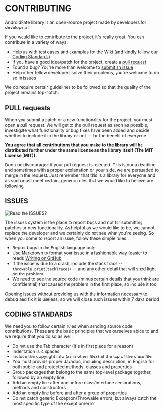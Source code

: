 CONTRIBUTING
============

AndroidRate library is an open-source project made by developers for
developers!

If you would like to contribute to the project, it's really great. You
can contribute in a variety of ways:

* Help us with test cases and examples for the Wiki (and kindly follow
our [Coding Standards](#coding-standards))
* If you have a good idea/patch for the project, create a
[pull request](#pull-requests)
* Found a bug? You're more than welcome to [submit an issue](#issues)
* Help other fellow developers solve their problems, you're welcome to
do so in issues

We do require certain guidelines to be followed so that the quality of
the project remains top-notch:

PULL requests
-------------

When you submit a patch or a new functionality for the project, you must
open a pull request. We will get to the pull request as soon as
possible, investigate what functionality or bug fixes have been added
and decide whether to include it in the library or not -- for the
benefit of everyone.

**You agree that all contributions that you make to the library will be
distributed further under the same license as the library itself (The
MIT License (MIT)).**

Don't be discouraged if your pull request is rejected. This is not a
deadline and sometimes with a proper explanation on your side, we are
persuaded to merge in the request. Just remember that this is a library
for everyone and as such must meet certain, generic rules that we would
like to believe are following.

ISSUES
---------

![Read the ISSUES?](https://i.imgur.com/LPWyLe7.jpg "Read the ISSUES?")

The issues system is the place to report bugs and not for submitting
patches or new functionality. As helpful as we would like to be, we
cannot replace the developer and we certainly do not see what you're
seeing. So when you come to report an issue, follow these simple rules:

* Report bugs in the English language only
* Use Markdown to format your issue in a fashionable way (easier to
read):
[Writing on GitHub](https://help.github.com/articles/github-flavored-markdown)
* If the issue is due to a crash, include the stack trace --
`throwable.printStackTrace()` -- and any other detail that will shed
light on the problem
* We need to see the source code (minus certain details that you think
are confidential) that caused the problem in the first place, so
include it too

Opening issues without providing us with the information necessary to
debug and fix it is useless; so we will close such issues within 7 days
period

CODING STANDARDS
----------------

We need you to follow certain rules when sending source code
contributions. These are the basic principles that we ourselves abide
to and we require that you do so as well:

* Do not use the Tab character (it's in first place for a reason)
* Indentation is 4 spaces
* Include the copyright info (as in other files) at the top of the
class file
* You must provide proper Javadoc, including description, in English
for both public and protected methods, classes and properties
* Group packages that belong to the same top-level package together,
followed by an empty line
* Add an empty line after and before class/interface declarations,
methods and constructors
* Add an empty line before and after a group of properties
* Do not catch generic Exception/Throwable errors, but always catch the
most specific type of the exception/error